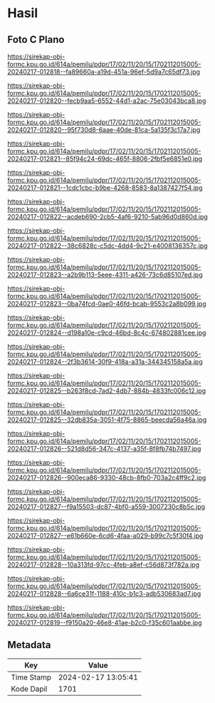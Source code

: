# Hasil

## Foto C Plano

https://sirekap-obj-formc.kpu.go.id/614a/pemilu/pdpr/17/02/11/20/15/1702112015005-20240217-012818--fa89660a-a19d-451a-96ef-5d9a7c65df73.jpg

https://sirekap-obj-formc.kpu.go.id/614a/pemilu/pdpr/17/02/11/20/15/1702112015005-20240217-012820--fecb9aa5-6552-44d1-a2ac-75e03043bca8.jpg

https://sirekap-obj-formc.kpu.go.id/614a/pemilu/pdpr/17/02/11/20/15/1702112015005-20240217-012820--95f730d8-6aae-40de-81ca-5a135f3c17a7.jpg

https://sirekap-obj-formc.kpu.go.id/614a/pemilu/pdpr/17/02/11/20/15/1702112015005-20240217-012821--85f94c24-69dc-465f-8806-2fbf5e6851e0.jpg

https://sirekap-obj-formc.kpu.go.id/614a/pemilu/pdpr/17/02/11/20/15/1702112015005-20240217-012821--1cdc1cbc-b9be-4268-8583-8a1387427f54.jpg

https://sirekap-obj-formc.kpu.go.id/614a/pemilu/pdpr/17/02/11/20/15/1702112015005-20240217-012822--acdeb690-2cb5-4af6-9210-5ab96d0d860d.jpg

https://sirekap-obj-formc.kpu.go.id/614a/pemilu/pdpr/17/02/11/20/15/1702112015005-20240217-012822--38c6828c-c5dc-4dd4-9c21-e4008136357c.jpg

https://sirekap-obj-formc.kpu.go.id/614a/pemilu/pdpr/17/02/11/20/15/1702112015005-20240217-012823--a2b9b113-5eee-4311-a426-73c6d85107ed.jpg

https://sirekap-obj-formc.kpu.go.id/614a/pemilu/pdpr/17/02/11/20/15/1702112015005-20240217-012823--0ba74fcd-0ae0-46fd-bcab-9553c2a8b099.jpg

https://sirekap-obj-formc.kpu.go.id/614a/pemilu/pdpr/17/02/11/20/15/1702112015005-20240217-012824--d198a10e-c9cd-46bd-8c4c-674802881cee.jpg

https://sirekap-obj-formc.kpu.go.id/614a/pemilu/pdpr/17/02/11/20/15/1702112015005-20240217-012824--2f3b3614-30f9-418a-a31a-344345158a5a.jpg

https://sirekap-obj-formc.kpu.go.id/614a/pemilu/pdpr/17/02/11/20/15/1702112015005-20240217-012825--b263f8cd-7ad2-4db7-884b-4833fc006c12.jpg

https://sirekap-obj-formc.kpu.go.id/614a/pemilu/pdpr/17/02/11/20/15/1702112015005-20240217-012825--32db835a-3051-4f75-8865-beecda56a46a.jpg

https://sirekap-obj-formc.kpu.go.id/614a/pemilu/pdpr/17/02/11/20/15/1702112015005-20240217-012826--521d8d56-347c-4137-a35f-8f8fb74b7497.jpg

https://sirekap-obj-formc.kpu.go.id/614a/pemilu/pdpr/17/02/11/20/15/1702112015005-20240217-012826--900eca86-9330-48cb-8fb0-703a2c4ff9c2.jpg

https://sirekap-obj-formc.kpu.go.id/614a/pemilu/pdpr/17/02/11/20/15/1702112015005-20240217-012827--f9a15503-dc87-4bf0-a559-3007230c8b5c.jpg

https://sirekap-obj-formc.kpu.go.id/614a/pemilu/pdpr/17/02/11/20/15/1702112015005-20240217-012827--e61b660e-6cd6-4faa-a029-b99c7c5f30f4.jpg

https://sirekap-obj-formc.kpu.go.id/614a/pemilu/pdpr/17/02/11/20/15/1702112015005-20240217-012828--10a313fd-97cc-4feb-a8ef-c56d873f782a.jpg

https://sirekap-obj-formc.kpu.go.id/614a/pemilu/pdpr/17/02/11/20/15/1702112015005-20240217-012828--6a6ce31f-1188-410c-b1c3-adb530683ad7.jpg

https://sirekap-obj-formc.kpu.go.id/614a/pemilu/pdpr/17/02/11/20/15/1702112015005-20240217-012819--f9150a20-46e8-41ae-b2c0-f35c601aabbe.jpg


## Metadata

| Key        | Value               |
| ---------- | ------------------- |
| Time Stamp | 2024-02-17 13:05:41 |
| Kode Dapil | 1701                |



